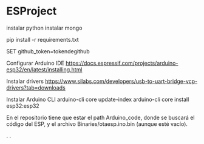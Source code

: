 # ESProject
instalar python
instalar mongo

pip install -r requirements.txt

SET github_token=tokendegithub

Configurar Arduino IDE
https://docs.espressif.com/projects/arduino-esp32/en/latest/installing.html

Instalar drivers
https://www.silabs.com/developers/usb-to-uart-bridge-vcp-drivers?tab=downloads

Instalar Arduino CLI
arduino-cli core update-index
arduino-cli core install esp32:esp32

En el repositorio tiene que estar el path Arduino_code, donde se buscará el código del ESP, y el archivo Binaries/otaesp.ino.bin (aunque esté vacío).

.
.
